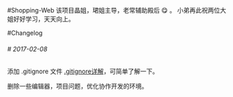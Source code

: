 #Shopping-Web
该项目晶姐，珺姐主导，老常辅助殿后 :yum: 。
小弟再此祝两位大姐好好学习，天天向上。

#Changelog
###### # 2017-02-08
添加 .gitignore 文件 [.gitignore详解](http://sentsin.com/web/666.html)，可简单了解一下。

删除一些编辑器，项目问题，优化协作开发的环境。